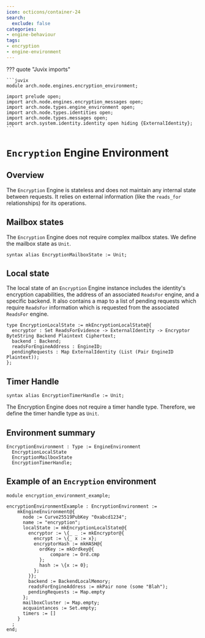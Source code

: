 ```yaml
---
icon: octicons/container-24
search:
  exclude: false
categories:
- engine-behaviour
tags:
- encryption
- engine-environment
---
```


??? quote "Juvix imports"

    ```juvix
    module arch.node.engines.encryption_environment;

    import prelude open;
    import arch.node.engines.encryption_messages open;
    import arch.node.types.engine_environment open;
    import arch.node.types.identities open;
    import arch.node.types.messages open;
    import arch.system.identity.identity open hiding {ExternalIdentity};
    ```

# `Encryption` Engine Environment

## Overview

The `Encryption` Engine is stateless and does not maintain any internal state
between requests. It relies on external information (like the `reads_for`
relationships) for its operations.

## Mailbox states

The `Encryption` Engine does not require complex mailbox states. We define the mailbox state as `Unit`.

```juvix
syntax alias EncryptionMailboxState := Unit;
```

## Local state

The local state of an `Encryption` Engine instance includes the identity's
encryption capabilities, the address of an associated `ReadsFor` engine, and a
specific backend. It also contains a map to a list of pending requests which
require `ReadsFor` information which is requested from the associated `ReadsFor`
engine.

```juvix
type EncryptionLocalState := mkEncryptionLocalState@{
  encryptor : Set ReadsForEvidence -> ExternalIdentity -> Encryptor ByteString Backend Plaintext Ciphertext;
  backend : Backend;
  readsForEngineAddress : EngineID;
  pendingRequests : Map ExternalIdentity (List (Pair EngineID Plaintext));
};
```

## Timer Handle

```juvix
syntax alias EncryptionTimerHandle := Unit;
```

The Encryption Engine does not require a timer handle type. Therefore, we define
the timer handle type as `Unit`.

## Environment summary

```juvix
EncryptionEnvironment : Type := EngineEnvironment
  EncryptionLocalState
  EncryptionMailboxState
  EncryptionTimerHandle;
```

## Example of an `Encryption` environment

<!-- --8<-- [start:environment-example] -->
```juvix extract-module-statements
module encryption_environment_example;

encryptionEnvironmentExample : EncryptionEnvironment :=
    mkEngineEnvironment@{
      node := Curve25519PubKey "0xabcd1234";
      name := "encryption";
      localState := mkEncryptionLocalState@{
        encryptor := \{_ _ := mkEncryptor@{
          encrypt := \{_ x := x};
          encryptorHash := mkHASH@{
            ordKey := mkOrdkey@{
                compare := Ord.cmp
            };
            hash := \{x := 0};
          };
        }};
        backend := BackendLocalMemory;
        readsForEngineAddress := mkPair none (some "Blah");
        pendingRequests := Map.empty
      };
      mailboxCluster := Map.empty;
      acquaintances := Set.empty;
      timers := []
    }
  ;
end;
```
<!-- --8<-- [end:environment-example] -->
